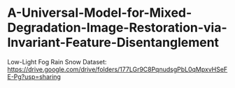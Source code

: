 # A-Universal-Model-for-Mixed-Degradation-Image-Restoration-via-Invariant-Feature-Disentanglement
Low-Light Fog Rain Snow Dataset: https://drive.google.com/drive/folders/177LGr9C8PqnudsgPbL0qMpxvHSeFE-Pg?usp=sharing
